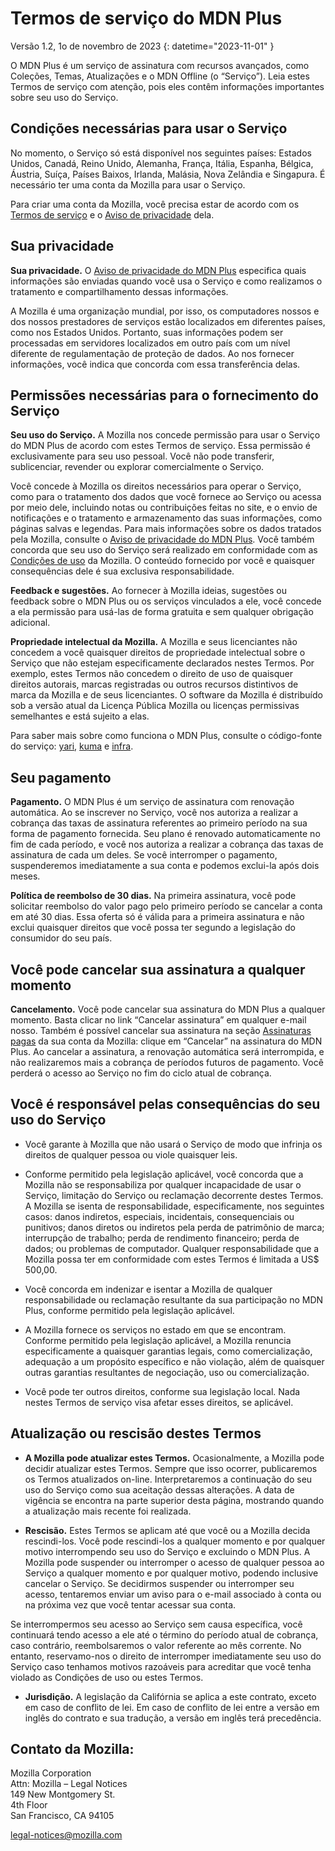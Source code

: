 ﻿# Termos de serviço do MDN Plus

Versão 1.2, 1o de novembro de 2023
{: datetime="2023-11-01" }

O MDN Plus é um serviço de assinatura com recursos avançados, como Coleções, Temas, Atualizações e o MDN Offline (o “Serviço”). Leia estes Termos de serviço com atenção, pois eles contêm informações importantes sobre seu uso do Serviço.

## Condições necessárias para usar o Serviço

No momento, o Serviço só está disponível nos seguintes países: Estados Unidos, Canadá, Reino Unido, Alemanha, França, Itália, Espanha, Bélgica, Áustria, Suíça, Países Baixos, Irlanda, Malásia, Nova Zelândia e Singapura. É necessário ter uma conta da Mozilla para usar o Serviço.

Para criar uma conta da Mozilla, você precisa estar de acordo com os [Termos de serviço](https://www.mozilla.org/about/legal/terms/services/) e o [Aviso de privacidade](https://www.mozilla.org/privacy/mozilla-accounts/) dela.

## Sua privacidade

__Sua privacidade.__ O [Aviso de privacidade do MDN Plus](https://www.mozilla.org/privacy/mdn-plus/) especifica quais informações são enviadas quando você usa o Serviço e como realizamos o tratamento e compartilhamento dessas informações.

A Mozilla é uma organização mundial, por isso, os computadores nossos e dos nossos prestadores de serviços estão localizados em diferentes países, como nos Estados Unidos. Portanto, suas informações podem ser processadas em servidores localizados em outro país com um nível diferente de regulamentação de proteção de dados. Ao nos fornecer informações, você indica que concorda com essa transferência delas.

## Permissões necessárias para o fornecimento do Serviço

__Seu uso do Serviço.__ A Mozilla nos concede permissão para usar o Serviço do MDN Plus de acordo com estes Termos de serviço. Essa permissão é exclusivamente para seu uso pessoal. Você não pode transferir, sublicenciar, revender ou explorar comercialmente o Serviço.

Você concede à Mozilla os direitos necessários para operar o Serviço, como para o tratamento dos dados que você fornece ao Serviço ou acessa por meio dele, incluindo notas ou contribuições feitas no site, e o envio de notificações e o tratamento e armazenamento das suas informações, como páginas salvas e legendas. Para mais informações sobre os dados tratados pela Mozilla, consulte o [Aviso de privacidade do MDN Plus](https://www.mozilla.org/privacy/mdn-plus/).
Você também concorda que seu uso do Serviço será realizado em conformidade com as [Condições de uso](https://www.mozilla.org/about/legal/acceptable-use/) da Mozilla. O conteúdo fornecido por você e quaisquer consequências dele é sua exclusiva responsabilidade.

__Feedback e sugestões.__ Ao fornecer à Mozilla ideias, sugestões ou feedback sobre o MDN Plus ou os serviços vinculados a ele, você concede a ela permissão para usá-las de forma gratuita e sem qualquer obrigação adicional.

__Propriedade intelectual da Mozilla.__ A Mozilla e seus licenciantes não concedem a você quaisquer direitos de propriedade intelectual sobre o Serviço que não estejam especificamente declarados nestes Termos. Por exemplo, estes Termos não concedem o direito de uso de quaisquer direitos autorais, marcas registradas ou outros recursos distintivos de marca da Mozilla e de seus licenciantes. O software da Mozilla é distribuído sob a versão atual da Licença Pública Mozilla ou licenças permissivas semelhantes e está sujeito a elas.

Para saber mais sobre como funciona o MDN Plus, consulte o código-fonte do serviço: [yari](https://github.com/mdn/yari), [kuma](https://github.com/mdn/kuma) e [infra](https://github.com/mdn/infra).

## Seu pagamento

__Pagamento.__ O MDN Plus é um serviço de assinatura com renovação automática. Ao se inscrever no Serviço, você nos autoriza a realizar a cobrança das taxas de assinatura referentes ao primeiro período na sua forma de pagamento fornecida. Seu plano é renovado automaticamente no fim de cada período, e você nos autoriza a realizar a cobrança das taxas de assinatura de cada um deles. Se você interromper o pagamento, suspenderemos imediatamente a sua conta e podemos exclui-la após dois meses.

__Política de reembolso de 30 dias.__ Na primeira assinatura, você pode solicitar reembolso do valor pago pelo primeiro período se cancelar a conta em até 30 dias. Essa oferta só é válida para a primeira assinatura e não exclui quaisquer direitos que você possa ter segundo a legislação do consumidor do seu país.

## Você pode cancelar sua assinatura a qualquer momento

__Cancelamento.__ Você pode cancelar sua assinatura do MDN Plus a qualquer momento. Basta clicar no link “Cancelar assinatura” em qualquer e-mail nosso. Também é possível cancelar sua assinatura na seção [Assinaturas pagas](https://subscriptions.firefox.com) da sua conta da Mozilla: clique em “Cancelar” na assinatura do MDN Plus. Ao cancelar a assinatura, a renovação automática será interrompida, e não realizaremos mais a cobrança de períodos futuros de pagamento. Você perderá o acesso ao Serviço no fim do ciclo atual de cobrança.

## Você é responsável pelas consequências do seu uso do Serviço

* Você garante à Mozilla que não usará o Serviço de modo que infrinja os direitos de qualquer pessoa ou viole quaisquer leis.

* Conforme permitido pela legislação aplicável, você concorda que a Mozilla não se responsabiliza por qualquer incapacidade de usar o Serviço, limitação do Serviço ou reclamação decorrente destes Termos. A Mozilla se isenta de responsabilidade, especificamente, nos seguintes casos: danos indiretos, especiais, incidentais, consequenciais ou punitivos; danos diretos ou indiretos pela perda de patrimônio de marca; interrupção de trabalho; perda de rendimento financeiro; perda de dados; ou problemas de computador. Qualquer responsabilidade que a Mozilla possa ter em conformidade com estes Termos é limitada a US$ 500,00.

* Você concorda em indenizar e isentar a Mozilla de qualquer responsabilidade ou reclamação resultante da sua participação no MDN Plus, conforme permitido pela legislação aplicável.

* A Mozilla fornece os serviços no estado em que se encontram. Conforme permitido pela legislação aplicável, a Mozilla renuncia especificamente a quaisquer garantias legais, como comercialização, adequação a um propósito específico e não violação, além de quaisquer outras garantias resultantes de negociação, uso ou comercialização.

* Você pode ter outros direitos, conforme sua legislação local. Nada nestes Termos de serviço visa afetar esses direitos, se aplicável.

## Atualização ou rescisão destes Termos

* __A Mozilla pode atualizar estes Termos.__ Ocasionalmente, a Mozilla pode decidir atualizar estes Termos. Sempre que isso ocorrer, publicaremos os Termos atualizados on-line. Interpretaremos a continuação do seu uso do Serviço como sua aceitação dessas alterações. A data de vigência se encontra na parte superior desta página, mostrando quando a atualização mais recente foi realizada.

* __Rescisão.__ Estes Termos se aplicam até que você ou a Mozilla decida rescindi-los. Você pode rescindi-los a qualquer momento e por qualquer motivo interrompendo seu uso do Serviço e excluindo o MDN Plus. A Mozilla pode suspender ou interromper o acesso de qualquer pessoa ao Serviço a qualquer momento e por qualquer motivo, podendo inclusive cancelar o Serviço. Se decidirmos suspender ou interromper seu acesso, tentaremos enviar um aviso para o e-mail associado à conta ou na próxima vez que você tentar acessar sua conta.

Se interrompermos seu acesso ao Serviço sem causa específica, você continuará tendo acesso a ele até o término do período atual de cobrança, caso contrário, reembolsaremos o valor referente ao mês corrente. No entanto, reservamo-nos o direito de interromper imediatamente seu uso do Serviço caso tenhamos motivos razoáveis para acreditar que você tenha violado as Condições de uso ou estes Termos.

* __Jurisdição.__ A legislação da Califórnia se aplica a este contrato, exceto em caso de conflito de lei. Em caso de conflito de lei entre a versão em inglês do contrato e sua tradução, a versão em inglês terá precedência.

## Contato da Mozilla:

Mozilla Corporation  
Attn: Mozilla – Legal Notices  
149 New Montgomery St.  
4th Floor  
San Francisco, CA 94105  

legal-notices@mozilla.com
